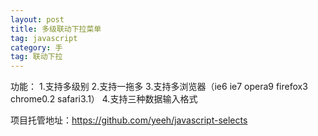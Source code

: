 ```yaml
---
layout: post
title: 多级联动下拉菜单
tag: javascript
category: 手
tag: 联动下拉
---
```

功能：
1.支持多级别
2.支持一拖多
3.支持多浏览器（ie6 ie7 opera9 firefox3 chrome0.2 safari3.1）
4.支持三种数据输入格式

项目托管地址：<a href="https://github.com/yeeh/javascript-selects" title="github" target="_blank">https://github.com/yeeh/javascript-selects</a>